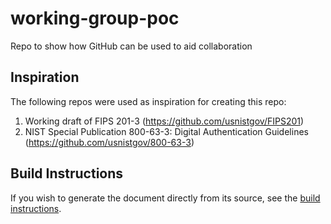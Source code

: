 # working-group-poc

Repo to show how GitHub can be used to aid collaboration

## Inspiration

The following repos were used as inspiration for creating this repo:

1. Working draft of FIPS 201-3 (https://github.com/usnistgov/FIPS201)
1. NIST Special Publication 800-63-3: Digital Authentication Guidelines (https://github.com/usnistgov/800-63-3)

## Build Instructions

If you wish to generate the document directly from its source, see the [build instructions](BUILD.md).
